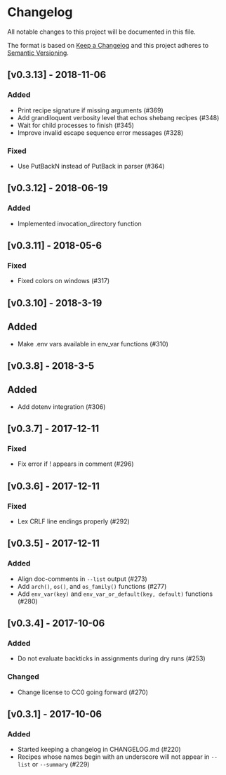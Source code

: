 # Changelog

All notable changes to this project will be documented in this file.

The format is based on [Keep a Changelog](http://keepachangelog.com/en/1.0.0/)
and this project adheres to [Semantic Versioning](http://semver.org/spec/v2.0.0.html).

## [v0.3.13] - 2018-11-06
### Added
- Print recipe signature if missing arguments (#369)
- Add grandiloquent verbosity level that echos shebang recipes (#348)
- Wait for child processes to finish (#345)
- Improve invalid escape sequence error messages (#328)

### Fixed
- Use PutBackN instead of PutBack in parser (#364)

## [v0.3.12] - 2018-06-19
### Added
- Implemented invocation_directory function

## [v0.3.11] - 2018-05-6
### Fixed
- Fixed colors on windows (#317)

## [v0.3.10] - 2018-3-19
## Added
- Make .env vars available in env_var functions (#310)

## [v0.3.8] - 2018-3-5
## Added
- Add dotenv integration (#306)

## [v0.3.7] - 2017-12-11
### Fixed
- Fix error if ! appears in comment (#296)

## [v0.3.6] - 2017-12-11
### Fixed
- Lex CRLF line endings properly (#292)

## [v0.3.5] - 2017-12-11
### Added
- Align doc-comments in `--list` output (#273)
- Add `arch()`, `os()`, and `os_family()` functions (#277)
- Add `env_var(key)` and `env_var_or_default(key, default)` functions (#280)

## [v0.3.4] - 2017-10-06
### Added
- Do not evaluate backticks in assignments during dry runs (#253)

### Changed
- Change license to CC0 going forward (#270)

## [v0.3.1] - 2017-10-06
### Added
- Started keeping a changelog in CHANGELOG.md (#220)
- Recipes whose names begin with an underscore will not appear in `--list` or `--summary` (#229)
